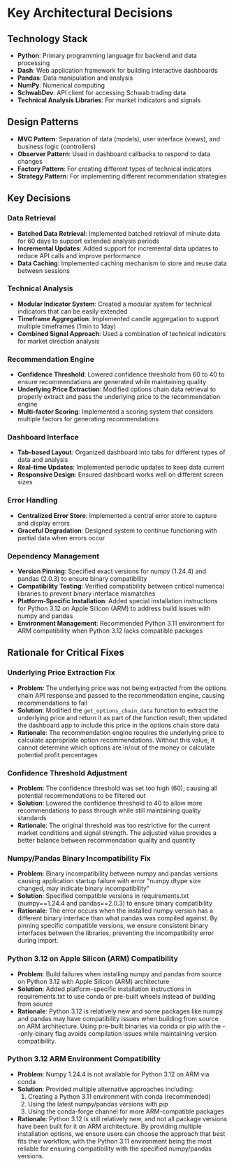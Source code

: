 # Key Architectural Decisions

## Technology Stack
- **Python**: Primary programming language for backend and data processing
- **Dash**: Web application framework for building interactive dashboards
- **Pandas**: Data manipulation and analysis
- **NumPy**: Numerical computing
- **SchwabDev**: API client for accessing Schwab trading data
- **Technical Analysis Libraries**: For market indicators and signals

## Design Patterns
- **MVC Pattern**: Separation of data (models), user interface (views), and business logic (controllers)
- **Observer Pattern**: Used in dashboard callbacks to respond to data changes
- **Factory Pattern**: For creating different types of technical indicators
- **Strategy Pattern**: For implementing different recommendation strategies

## Key Decisions

### Data Retrieval
- **Batched Data Retrieval**: Implemented batched retrieval of minute data for 60 days to support extended analysis periods
- **Incremental Updates**: Added support for incremental data updates to reduce API calls and improve performance
- **Data Caching**: Implemented caching mechanism to store and reuse data between sessions

### Technical Analysis
- **Modular Indicator System**: Created a modular system for technical indicators that can be easily extended
- **Timeframe Aggregation**: Implemented candle aggregation to support multiple timeframes (1min to 1day)
- **Combined Signal Approach**: Used a combination of technical indicators for market direction analysis

### Recommendation Engine
- **Confidence Threshold**: Lowered confidence threshold from 60 to 40 to ensure recommendations are generated while maintaining quality
- **Underlying Price Extraction**: Modified options chain data retrieval to properly extract and pass the underlying price to the recommendation engine
- **Multi-factor Scoring**: Implemented a scoring system that considers multiple factors for generating recommendations

### Dashboard Interface
- **Tab-based Layout**: Organized dashboard into tabs for different types of data and analysis
- **Real-time Updates**: Implemented periodic updates to keep data current
- **Responsive Design**: Ensured dashboard works well on different screen sizes

### Error Handling
- **Centralized Error Store**: Implemented a central error store to capture and display errors
- **Graceful Degradation**: Designed system to continue functioning with partial data when errors occur

### Dependency Management
- **Version Pinning**: Specified exact versions for numpy (1.24.4) and pandas (2.0.3) to ensure binary compatibility
- **Compatibility Testing**: Verified compatibility between critical numerical libraries to prevent binary interface mismatches
- **Platform-Specific Installation**: Added special installation instructions for Python 3.12 on Apple Silicon (ARM) to address build issues with numpy and pandas
- **Environment Management**: Recommended Python 3.11 environment for ARM compatibility when Python 3.12 lacks compatible packages

## Rationale for Critical Fixes

### Underlying Price Extraction Fix
- **Problem**: The underlying price was not being extracted from the options chain API response and passed to the recommendation engine, causing recommendations to fail
- **Solution**: Modified the `get_options_chain_data` function to extract the underlying price and return it as part of the function result, then updated the dashboard app to include this price in the options chain store data
- **Rationale**: The recommendation engine requires the underlying price to calculate appropriate option recommendations. Without this value, it cannot determine which options are in/out of the money or calculate potential profit percentages

### Confidence Threshold Adjustment
- **Problem**: The confidence threshold was set too high (60), causing all potential recommendations to be filtered out
- **Solution**: Lowered the confidence threshold to 40 to allow more recommendations to pass through while still maintaining quality standards
- **Rationale**: The original threshold was too restrictive for the current market conditions and signal strength. The adjusted value provides a better balance between recommendation quality and quantity

### Numpy/Pandas Binary Incompatibility Fix
- **Problem**: Binary incompatibility between numpy and pandas versions causing application startup failure with error "numpy.dtype size changed, may indicate binary incompatibility"
- **Solution**: Specified compatible versions in requirements.txt (numpy==1.24.4 and pandas==2.0.3) to ensure binary compatibility
- **Rationale**: The error occurs when the installed numpy version has a different binary interface than what pandas was compiled against. By pinning specific compatible versions, we ensure consistent binary interfaces between the libraries, preventing the incompatibility error during import.

### Python 3.12 on Apple Silicon (ARM) Compatibility
- **Problem**: Build failures when installing numpy and pandas from source on Python 3.12 with Apple Silicon (ARM) architecture
- **Solution**: Added platform-specific installation instructions in requirements.txt to use conda or pre-built wheels instead of building from source
- **Rationale**: Python 3.12 is relatively new and some packages like numpy and pandas may have compatibility issues when building from source on ARM architecture. Using pre-built binaries via conda or pip with the --only-binary flag avoids compilation issues while maintaining version compatibility.

### Python 3.12 ARM Environment Compatibility
- **Problem**: Numpy 1.24.4 is not available for Python 3.12 on ARM via conda
- **Solution**: Provided multiple alternative approaches including:
  1. Creating a Python 3.11 environment with conda (recommended)
  2. Using the latest numpy/pandas versions with pip
  3. Using the conda-forge channel for more ARM-compatible packages
- **Rationale**: Python 3.12 is still relatively new, and not all package versions have been built for it on ARM architecture. By providing multiple installation options, we ensure users can choose the approach that best fits their workflow, with the Python 3.11 environment being the most reliable for ensuring compatibility with the specified numpy/pandas versions.
